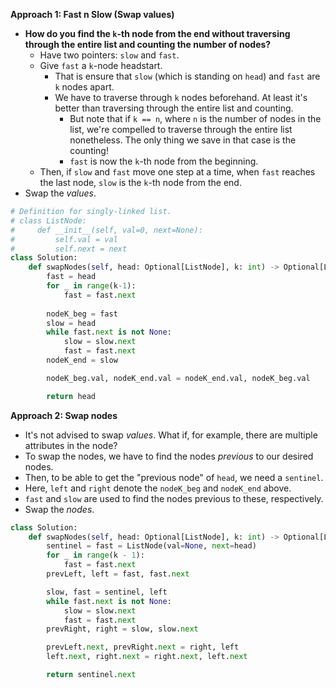 **Approach 1: Fast n Slow (Swap values)**

* **How do you find the `k`-th node from the end without traversing through the entire list and counting the number of nodes?**
	* Have two pointers: `slow` and `fast`.
	* Give `fast` a `k`-node headstart.
		* That is ensure that `slow` (which is standing on `head`) and `fast` are `k` nodes apart.
		* We have to traverse through `k` nodes beforehand. At least it's better than traversing through the entire list and counting.
			* But note that if `k == n`, where `n` is the number of nodes in the list, we're compelled to traverse through the entire list nonetheless. The only thing we save in that case is the counting!
			* `fast` is now the `k`-th node from the beginning.
	* Then, if `slow` and `fast` move one step at a time, when `fast` reaches the last node, `slow` is the `k`-th node from the end.
* Swap the *values*.

```py
# Definition for singly-linked list.
# class ListNode:
#     def __init__(self, val=0, next=None):
#         self.val = val
#         self.next = next
class Solution:
    def swapNodes(self, head: Optional[ListNode], k: int) -> Optional[ListNode]:
        fast = head
        for _ in range(k-1):
            fast = fast.next
        
        nodeK_beg = fast
        slow = head
        while fast.next is not None:
            slow = slow.next
            fast = fast.next
        nodeK_end = slow

        nodeK_beg.val, nodeK_end.val = nodeK_end.val, nodeK_beg.val

        return head
```

**Approach 2: Swap nodes**
* It's not advised to swap *values*. What if, for example, there are multiple attributes in the node?
* To swap the nodes, we have to find the nodes *previous* to our desired nodes.
* Then, to be able to get the "previous node" of `head`, we need a `sentinel`.
* Here, `left` and `right` denote the `nodeK_beg` and `nodeK_end` above.
* `fast` and `slow` are used to find the nodes previous to these, respectively.
* Swap the *nodes*.

```py
class Solution:
    def swapNodes(self, head: Optional[ListNode], k: int) -> Optional[ListNode]:
        sentinel = fast = ListNode(val=None, next=head)
        for _ in range(k - 1):
            fast = fast.next
        prevLeft, left = fast, fast.next

        slow, fast = sentinel, left
        while fast.next is not None:
            slow = slow.next
            fast = fast.next
        prevRight, right = slow, slow.next

        prevLeft.next, prevRight.next = right, left
        left.next, right.next = right.next, left.next

        return sentinel.next
```
